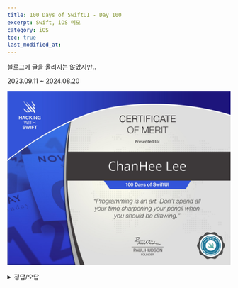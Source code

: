 ```yaml
---
title: 100 Days of SwiftUI - Day 100
excerpt: Swift, iOS 메모
category: iOS
toc: true
last_modified_at: 
---
```


블로그에 글을 올리지는 않았지만..  

2023.09.11 ~ 2024.08.20

![alt text](../../assets/images/pages/iOS/certificate.jpg)

<details>
    <summary>정답/오답</summary>
    <p>
1. Correct<br>  
2. Correct<br>  
3. Correct<br>  
4. Correct<br>  
5. Correct<br>  
6. Correct<br>  
7. Correct<br>  
8. Correct<br>  
9. Correct<br>  
10. Correct<br>  
11. Correct<br>  
12. Correct<br>  
13. Correct<br>  
14. Correct<br>  
15. Correct<br>  
16. Correct<br>  
17. Correct<br>  
18. Correct<br>  
19. Correct<br>  
20. Correct<br>  
21. Wrong<br>  
22. Correct<br>  
23. Correct<br>  
24. Correct<br>  
25. Correct<br>  
26. Correct<br>  
27. Correct<br>  
28. Correct<br>  
29. Correct<br>  
30. Correct<br>  
31. Correct<br>  
32. Correct<br>  
33. Correct<br>  
34. Correct<br>  
35. Correct<br>  
36. Correct<br>  
37. Correct<br>  
38. Correct<br>  
39. Correct<br>  
40. Wrong<br>  
41. Correct<br>  
42. Correct<br>  
43. Correct<br>  
44. Correct<br>  
45. Correct<br>  
46. Correct<br>  
47. Correct<br>  
48. Correct<br>  
49. Correct<br>  
50. Correct<br>  
51. Correct<br>  
52. Correct<br>  
53. Correct<br>  
54. Correct<br>  
55. Correct<br>  
56. Correct<br>  
57. Wrong<br>  
58. Wrong<br>  
59. Correct<br>  
60. Correct<br>  
61. Correct<br>  
62. Correct<br>  
63. Correct<br>  
64. Correct<br>  
65. Correct<br>  
66. Wrong  <br>
67. Correct<br>  
68. Correct<br>  
69. Correct<br>  
70. Correct<br>  
71. Correct<br>  
72. Correct<br>  
73. Correct<br>  
74. Correct<br>  
75. Correct<br>  
76. Wrong  <br>
77. Correct<br>  
78. Correct<br>  
79. Wrong  <br>
80. Correct<br>  
81. Correct<br>  
82. Correct<br>  
83. Correct<br>  
84. Wrong  <br>
85. Correct<br>  
86. Correct<br>  
87. Correct<br>  
88. Wrong  <br>
89. Correct<br>  
90. Correct<br>  
91. Correct<br>  
92. Correct<br>  
93. Correct<br>  
94. Correct<br>  
95. Correct<br>  
96. Correct<br>  
97. Correct<br>  
98. Correct<br>  
99. Correct<br>  
100. Correct<br>
    </p>
</details>